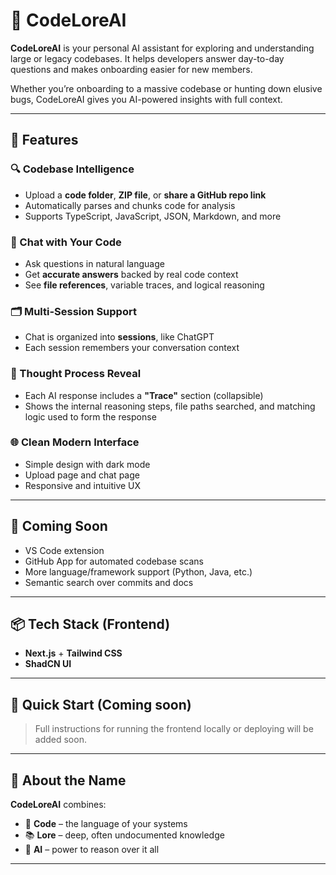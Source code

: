 # 🧠 CodeLoreAI

**CodeLoreAI** is your personal AI assistant for exploring and understanding large or legacy codebases. It helps developers answer day-to-day questions and makes onboarding easier for new members.

Whether you’re onboarding to a massive codebase or hunting down elusive bugs, CodeLoreAI gives you AI-powered insights with full context.

---

## 🚀 Features

### 🔍 Codebase Intelligence

- Upload a **code folder**, **ZIP file**, or **share a GitHub repo link**
- Automatically parses and chunks code for analysis
- Supports TypeScript, JavaScript, JSON, Markdown, and more

### 💬 Chat with Your Code

- Ask questions in natural language
- Get **accurate answers** backed by real code context
- See **file references**, variable traces, and logical reasoning

### 🗂️ Multi-Session Support

- Chat is organized into **sessions**, like ChatGPT
- Each session remembers your conversation context

### 🧠 Thought Process Reveal

- Each AI response includes a **"Trace"** section (collapsible)
- Shows the internal reasoning steps, file paths searched, and matching logic used to form the response

### 🌐 Clean Modern Interface

- Simple design with dark mode
- Upload page and chat page
- Responsive and intuitive UX

---

## 🔧 Coming Soon

- VS Code extension
- GitHub App for automated codebase scans
- More language/framework support (Python, Java, etc.)
- Semantic search over commits and docs

---

## 📦 Tech Stack (Frontend)

- **Next.js** + **Tailwind CSS**
- **ShadCN UI**

---

## 🏁 Quick Start (Coming soon)

> Full instructions for running the frontend locally or deploying will be added soon.

---

## 🤖 About the Name

**CodeLoreAI** combines:

- 🧾 **Code** – the language of your systems
- 📚 **Lore** – deep, often undocumented knowledge
- 🤖 **AI** – power to reason over it all

---

